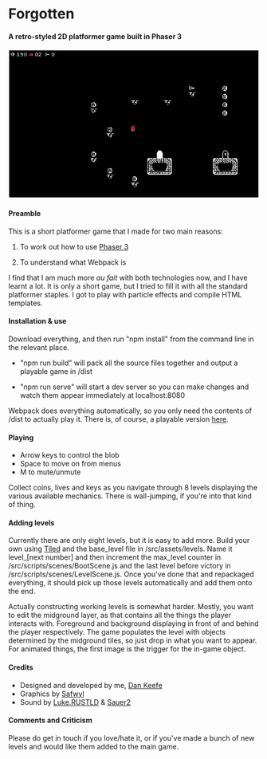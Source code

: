 # Forgotten

#### A retro-styled 2D platformer game built in Phaser 3

![](forgotten_screenshot.png)

#### Preamble

This is a short platformer game that I made for two main reasons:

1. To work out how to use [Phaser 3](https://phaser.io/phaser3)

2. To understand what Webpack is

I find that I am much more *au fait* with both technologies now, and I have learnt a lot. It is only a short game, but I tried to fill it with all the standard platformer staples. I got to play with particle effects and compile HTML templates.

#### Installation & use

Download everything, and then run "npm install" from the command line in the relevant place.

- "npm run build" will pack all the source files together and output a playable game in /dist

- "npm run serve" will start a dev server so you can make changes and watch them appear immediately at localhost:8080

Webpack does everything automatically, so you only need the contents of /dist to actually play it. There is, of course, a playable version [here](https://peritract.github.io/forgotten).

#### Playing

- Arrow keys to control the blob
- Space to move on from menus
- M to mute/unmute

Collect coins, lives and keys as you navigate through 8 levels displaying the various available mechanics. There is wall-jumping, if you're into that kind of thing.

#### Adding levels

Currently there are only eight levels, but it is easy to add more. Build your own using [Tiled](https://www.mapeditor.org) and the base_level file in /src/assets/levels. Name it level_[next number] and then increment the max_level counter in /src/scripts/scenes/BootScene.js and the last level before victory in /src/scripts/scenes/LevelScene.js. Once you've done that and repackaged everything, it should pick up those levels automatically and add them onto the end.

Actually constructing working levels is somewhat harder. Mostly, you want to edit the midground layer, as that contains all the things the player interacts with. Foreground and background displaying in front of and behind the player respectively. The game populates the level with objects determined by the midground tiles, so just drop in what you want to appear. For animated things, the first image is the trigger for the in-game object.

#### Credits

- Designed and developed by me, [Dan Keefe](https://peritract.github.io)
- Graphics by [Safwyl](https://safwyl.itch.io/oubliette-tileset)
- Sound by [Luke.RUSTLD](https://opengameart.org/content/10-8bit-coin-sounds) & [Sauer2](https://opengameart.org/content/dark-8bit-song)

#### Comments and Criticism

Please do get in touch if you love/hate it, or if you've made a bunch of new levels and would like them added to the main game.
